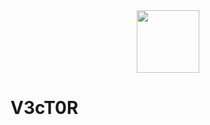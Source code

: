 <div id="header" align="center">
  <img src="https://media.giphy.com/media/QWdVzT3rQccJrEzce9/giphy-downsized.gif" width="100"/>
</div>

<h1> V3cT0R </h1>


